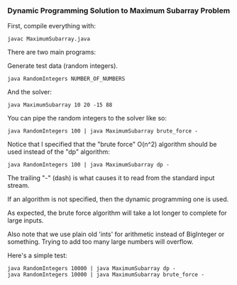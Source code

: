 ### Dynamic Programming Solution to Maximum Subarray Problem

First, compile everything with:

  ```
  javac MaximumSubarray.java
  ```

There are two main programs:

Generate test data (random integers).

  ```
  java RandomIntegers NUMBER_OF_NUMBERS
  ```

And the solver:

  ```
  java MaximumSubarray 10 20 -15 88
  ```

You can pipe the random integers to the solver like so:

  ```
  java RandomIntegers 100 | java MaximumSubarray brute_force -
  ```

Notice that I specified that the "brute force" O(n^2) algorithm
should be used instead of the "dp" algorithm:

  ```
  java RandomIntegers 100 | java MaximumSubarray dp -
  ```

The trailing "-" (dash) is what causes it to read from the standard input stream.

If an algorithm is not specified, then the dynamic programming one is used.

As expected, the brute force algorithm will take a lot longer to complete
for large inputs.

Also note that we use plain old 'ints' for arithmetic instead of BigInteger
or something. Trying to add too many large numbers will overflow.

Here's a simple test:

  ```
  java RandomIntegers 10000 | java MaximumSubarray dp -
  java RandomIntegers 10000 | java MaximumSubarray brute_force -
  ```
